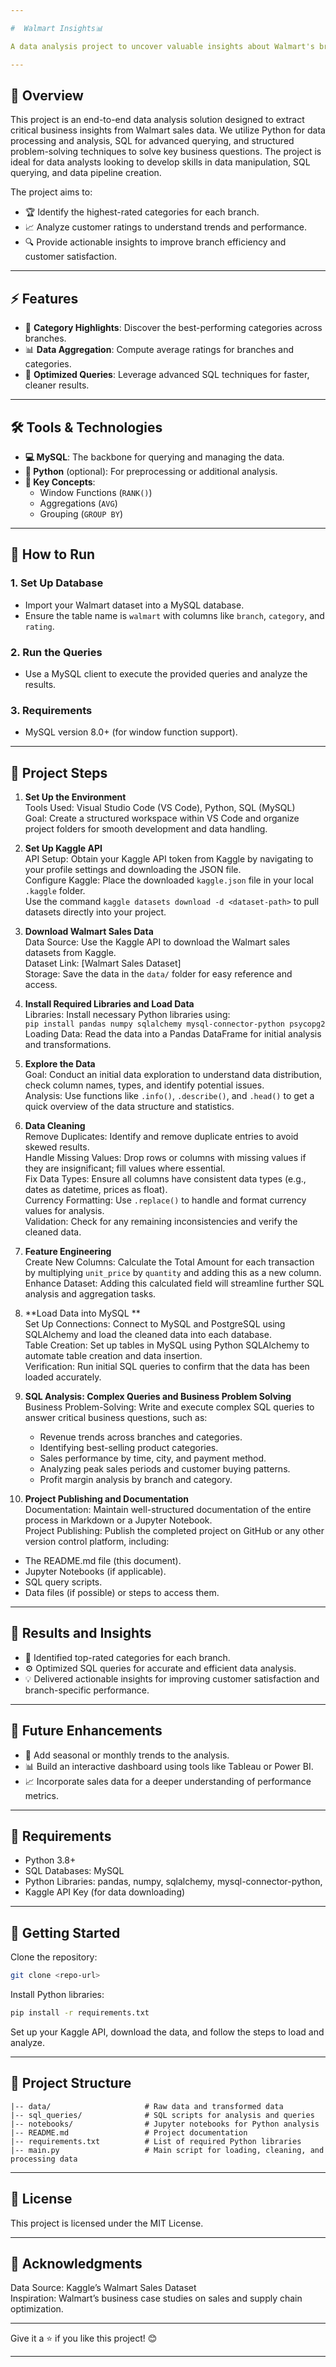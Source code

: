 ```yaml
---

#  Walmart Insights📊   

A data analysis project to uncover valuable insights about Walmart's branch-wise and category-specific performance! 🛒✨

---
```


## 🚀 **Overview**  

This project is an end-to-end data analysis solution designed to extract critical business insights from Walmart sales data. We utilize Python for data processing and analysis, SQL for advanced querying, and structured problem-solving techniques to solve key business questions. The project is ideal for data analysts looking to develop skills in data manipulation, SQL querying, and data pipeline creation.

The project aims to:  
- 🏆 Identify the highest-rated categories for each branch.  
- 📈 Analyze customer ratings to understand trends and performance.  
- 🔍 Provide actionable insights to improve branch efficiency and customer satisfaction.  

---

## ⚡ **Features**  

- 🌟 **Category Highlights**: Discover the best-performing categories across branches.  
- 📊 **Data Aggregation**: Compute average ratings for branches and categories.  
- 🚀 **Optimized Queries**: Leverage advanced SQL techniques for faster, cleaner results.  

---

## 🛠️ **Tools & Technologies**  

- **💻 MySQL**: The backbone for querying and managing the data.  
- **🐍 Python** (optional): For preprocessing or additional analysis.  
- **🔧 Key Concepts**:  
  - Window Functions (`RANK()`)  
  - Aggregations (`AVG`)  
  - Grouping (`GROUP BY`)  

---

## 🏃 **How to Run**  

### 1. **Set Up Database**  
   - Import your Walmart dataset into a MySQL database.  
   - Ensure the table name is `walmart` with columns like `branch`, `category`, and `rating`.  

### 2. **Run the Queries**  
   - Use a MySQL client to execute the provided queries and analyze the results.  

### 3. **Requirements**  
   - MySQL version 8.0+ (for window function support).  

---

## 🌟 **Project Steps**  

1. **Set Up the Environment**  
   Tools Used: Visual Studio Code (VS Code), Python, SQL (MySQL)  
   Goal: Create a structured workspace within VS Code and organize project folders for smooth development and data handling.

2. **Set Up Kaggle API**  
   API Setup: Obtain your Kaggle API token from Kaggle by navigating to your profile settings and downloading the JSON file.  
   Configure Kaggle: Place the downloaded `kaggle.json` file in your local `.kaggle` folder.  
   Use the command `kaggle datasets download -d <dataset-path>` to pull datasets directly into your project.

3. **Download Walmart Sales Data**  
   Data Source: Use the Kaggle API to download the Walmart sales datasets from Kaggle.  
   Dataset Link: [Walmart Sales Dataset]  
   Storage: Save the data in the `data/` folder for easy reference and access.

4. **Install Required Libraries and Load Data**  
   Libraries: Install necessary Python libraries using:  
   `pip install pandas numpy sqlalchemy mysql-connector-python psycopg2`  
   Loading Data: Read the data into a Pandas DataFrame for initial analysis and transformations.

5. **Explore the Data**  
   Goal: Conduct an initial data exploration to understand data distribution, check column names, types, and identify potential issues.  
   Analysis: Use functions like `.info()`, `.describe()`, and `.head()` to get a quick overview of the data structure and statistics.

6. **Data Cleaning**  
   Remove Duplicates: Identify and remove duplicate entries to avoid skewed results.  
   Handle Missing Values: Drop rows or columns with missing values if they are insignificant; fill values where essential.  
   Fix Data Types: Ensure all columns have consistent data types (e.g., dates as datetime, prices as float).  
   Currency Formatting: Use `.replace()` to handle and format currency values for analysis.  
   Validation: Check for any remaining inconsistencies and verify the cleaned data.

7. **Feature Engineering**  
   Create New Columns: Calculate the Total Amount for each transaction by multiplying `unit_price` by `quantity` and adding this as a new column.  
   Enhance Dataset: Adding this calculated field will streamline further SQL analysis and aggregation tasks.

8. **Load Data into MySQL **  
   Set Up Connections: Connect to MySQL and PostgreSQL using SQLAlchemy and load the cleaned data into each database.  
   Table Creation: Set up tables in  MySQL using Python SQLAlchemy to automate table creation and data insertion.  
   Verification: Run initial SQL queries to confirm that the data has been loaded accurately.

9. **SQL Analysis: Complex Queries and Business Problem Solving**  
   Business Problem-Solving: Write and execute complex SQL queries to answer critical business questions, such as:  
   - Revenue trends across branches and categories.  
   - Identifying best-selling product categories.  
   - Sales performance by time, city, and payment method.  
   - Analyzing peak sales periods and customer buying patterns.  
   - Profit margin analysis by branch and category.

10. **Project Publishing and Documentation**  
   Documentation: Maintain well-structured documentation of the entire process in Markdown or a Jupyter Notebook.  
   Project Publishing: Publish the completed project on GitHub or any other version control platform, including:  
   - The README.md file (this document).  
   - Jupyter Notebooks (if applicable).  
   - SQL query scripts.  
   - Data files (if possible) or steps to access them.

---

## 🌈 **Results and Insights**  

- 🏅 Identified top-rated categories for each branch.  
- ⚙️ Optimized SQL queries for accurate and efficient data analysis.  
- 💡 Delivered actionable insights for improving customer satisfaction and branch-specific performance.  

---

## 🌟 **Future Enhancements**  

- 📅 Add seasonal or monthly trends to the analysis.  
- 📊 Build an interactive dashboard using tools like Tableau or Power BI.  
- 📈 Incorporate sales data for a deeper understanding of performance metrics.  

---

## 📌 **Requirements**  
- Python 3.8+  
- SQL Databases: MySQL  
- Python Libraries: pandas, numpy, sqlalchemy, mysql-connector-python,  
- Kaggle API Key (for data downloading)

---

## 🏁 **Getting Started**  

Clone the repository:  
```bash
git clone <repo-url>
```

Install Python libraries:  
```bash
pip install -r requirements.txt
```

Set up your Kaggle API, download the data, and follow the steps to load and analyze.

---

## 📂 **Project Structure**  
```
|-- data/                     # Raw data and transformed data  
|-- sql_queries/              # SQL scripts for analysis and queries  
|-- notebooks/                # Jupyter notebooks for Python analysis  
|-- README.md                 # Project documentation  
|-- requirements.txt          # List of required Python libraries  
|-- main.py                   # Main script for loading, cleaning, and processing data
```

---

## 🎉 **License**  
This project is licensed under the MIT License.

---

## 🏅 **Acknowledgments**  
Data Source: Kaggle’s Walmart Sales Dataset  
Inspiration: Walmart’s business case studies on sales and supply chain optimization.

---

Give it a ⭐ if you like this project! 😊

---


